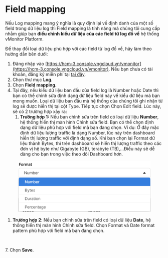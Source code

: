 # Field mapping

Nếu Log mapping mang ý nghĩa là quy định lại về định danh của một số field trong dữ liệu log thì Field mapping là tính năng mà chúng tôi cung cấp nhằm giúp bạn **điều chỉnh kiểu dữ liệu của các field từ log đổ về** hệ thống vMonitor Platform.&#x20;

Để thay đổi loại dữ liệu phù hợp với các field từ log đổ về, hãy làm theo hướng dẫn bên dưới:&#x20;

1. Đăng nhập vào [https://hcm-3.console.vngcloud.vn/vmonitor](https://hcm-3.console.vngcloud.vn/vmonitor). Nếu bạn chưa có tài khoản, đăng ký miễn phí tại [tại đây](https://register.vngcloud.vn/signup).
2. Chọn thư mục **Log**.
3. Chọn **Field mapping.**
4. Tại đây, nếu kiểu dữ liệu ban đầu của field log là Number hoặc Date thì bạn có thể chỉnh sửa định dạng dữ liệu field này về kiểu dữ liệu mà bạn mong muốn. Loại dữ liệu ban đầu mà hệ thống của chúng tôi ghi nhận từ log sẽ được hiển thị tại cột Type. Tiếp tục chọn Chọn Edit field. Lúc này, sẽ có 2 trường hợp xảy ra:
   1. **Trường hợp 1:** Nếu bạn chỉnh sửa trên field có loại dữ liệu **Number**, hệ thống hiển thị màn hình Chỉnh sửa field. Bạn có thể chọn định dạng dữ liệu phù hợp với field mà bạn đang chọn. Ví dụ: Ở đây mặc định dữ liệu lượng traffic là dạng Number, lúc này trên dashboard hiển thị lượng traffic với định dạng số. Khi bạn chọn lại Format dữ liệu thành Bytes, thì trên dashboard sẽ hiển thị lượng traffic theo các đơn vị hệ byte như Gigabyte (GB), terabyte (TB),...Điều này sẽ dễ dàng cho bạn trong việc theo dõi Dashboard hơn.&#x20;

<figure><img src="../../../../.gitbook/assets/image (3) (1) (1) (1) (1) (1).png" alt=""><figcaption></figcaption></figure>

1. **Trường hợp 2**: Nếu bạn chỉnh sửa trên field có loại dữ liệu **Date**, hệ thống hiển thị màn hình Chỉnh sửa field. Chọn Format và Date format pattern phù hợp với field mà bạn đang chọn.

<figure><img src="https://docs.vngcloud.vn/download/attachments/49650644/image2023-4-27_9-41-40.png?version=1&#x26;modificationDate=1682563300000&#x26;api=v2" alt=""><figcaption></figcaption></figure>

7\. Chọn **Save**.

